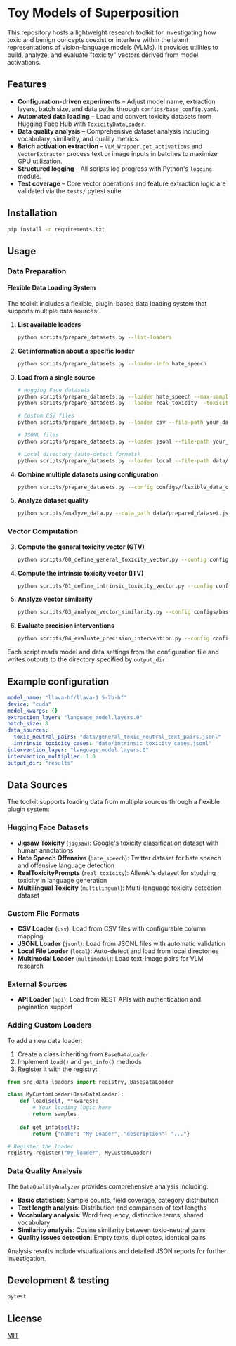 # Toy Models of Superposition

This repository hosts a lightweight research toolkit for investigating how toxic and benign concepts coexist or interfere within the latent representations of vision–language models (VLMs). It provides utilities to build, analyze, and evaluate "toxicity" vectors derived from model activations.

## Features

- **Configuration-driven experiments** – Adjust model name, extraction layers, batch size, and data paths through `configs/base_config.yaml`.
- **Automated data loading** – Load and convert toxicity datasets from Hugging Face Hub with `ToxicityDataLoader`.
- **Data quality analysis** – Comprehensive dataset analysis including vocabulary, similarity, and quality metrics.
- **Batch activation extraction** – `VLM_Wrapper.get_activations` and `VectorExtractor` process text or image inputs in batches to maximize GPU utilization.
- **Structured logging** – All scripts log progress with Python's `logging` module.
- **Test coverage** – Core vector operations and feature extraction logic are validated via the `tests/` pytest suite.

## Installation

```bash
pip install -r requirements.txt
```

## Usage

### Data Preparation

#### Flexible Data Loading System

The toolkit includes a flexible, plugin-based data loading system that supports multiple data sources:

1. **List available loaders**
   ```bash
   python scripts/prepare_datasets.py --list-loaders
   ```

2. **Get information about a specific loader**
   ```bash
   python scripts/prepare_datasets.py --loader-info hate_speech
   ```

3. **Load from a single source**
   ```bash
   # Hugging Face datasets
   python scripts/prepare_datasets.py --loader hate_speech --max-samples 1000
   python scripts/prepare_datasets.py --loader real_toxicity --toxicity-threshold 0.7
   
   # Custom CSV files
   python scripts/prepare_datasets.py --loader csv --file-path your_data.csv --max-samples 500
   
   # JSONL files
   python scripts/prepare_datasets.py --loader jsonl --file-path your_data.jsonl
   
   # Local directory (auto-detect formats)
   python scripts/prepare_datasets.py --loader local --file-path data/directory --pattern "*.csv"
   ```

4. **Combine multiple datasets using configuration**
   ```bash
   python scripts/prepare_datasets.py --config configs/flexible_data_config.yaml --strategy balanced
   ```

5. **Analyze dataset quality**
   ```bash
   python scripts/analyze_data.py --data_path data/prepared_dataset.jsonl --output_dir analysis
   ```

### Vector Computation

3. **Compute the general toxicity vector (GTV)**
   ```bash
   python scripts/00_define_general_toxicity_vector.py --config configs/base_config.yaml
   ```
4. **Compute the intrinsic toxicity vector (ITV)**
   ```bash
   python scripts/01_define_intrinsic_toxicity_vector.py --config configs/base_config.yaml
   ```
5. **Analyze vector similarity**
   ```bash
   python scripts/03_analyze_vector_similarity.py --config configs/base_config.yaml
   ```
6. **Evaluate precision interventions**
   ```bash
   python scripts/04_evaluate_precision_intervention.py --config configs/base_config.yaml
   ```

Each script reads model and data settings from the configuration file and writes outputs to the directory specified by `output_dir`.

## Example configuration

```yaml
model_name: "llava-hf/llava-1.5-7b-hf"
device: "cuda"
model_kwargs: {}
extraction_layer: "language_model.layers.0"
batch_size: 8
data_sources:
  toxic_neutral_pairs: "data/general_toxic_neutral_text_pairs.jsonl"
  intrinsic_toxicity_cases: "data/intrinsic_toxicity_cases.jsonl"
intervention_layer: "language_model.layers.0"
intervention_multiplier: 1.0
output_dir: "results"
```

## Data Sources

The toolkit supports loading data from multiple sources through a flexible plugin system:

### Hugging Face Datasets
- **Jigsaw Toxicity** (`jigsaw`): Google's toxicity classification dataset with human annotations
- **Hate Speech Offensive** (`hate_speech`): Twitter dataset for hate speech and offensive language detection  
- **RealToxicityPrompts** (`real_toxicity`): AllenAI's dataset for studying toxicity in language generation
- **Multilingual Toxicity** (`multilingual`): Multi-language toxicity detection dataset

### Custom File Formats
- **CSV Loader** (`csv`): Load from CSV files with configurable column mapping
- **JSONL Loader** (`jsonl`): Load from JSONL files with automatic validation
- **Local File Loader** (`local`): Auto-detect and load from local directories
- **Multimodal Loader** (`multimodal`): Load text-image pairs for VLM research

### External Sources
- **API Loader** (`api`): Load from REST APIs with authentication and pagination support

### Adding Custom Loaders

To add a new data loader:

1. Create a class inheriting from `BaseDataLoader`
2. Implement `load()` and `get_info()` methods
3. Register it with the registry:

```python
from src.data_loaders import registry, BaseDataLoader

class MyCustomLoader(BaseDataLoader):
    def load(self, **kwargs):
        # Your loading logic here
        return samples
    
    def get_info(self):
        return {"name": "My Loader", "description": "..."}

# Register the loader
registry.register("my_loader", MyCustomLoader)
```

### Data Quality Analysis

The `DataQualityAnalyzer` provides comprehensive analysis including:

- **Basic statistics**: Sample counts, field coverage, category distribution
- **Text length analysis**: Distribution and comparison of text lengths
- **Vocabulary analysis**: Word frequency, distinctive terms, shared vocabulary
- **Similarity analysis**: Cosine similarity between toxic-neutral pairs
- **Quality issues detection**: Empty texts, duplicates, identical pairs

Analysis results include visualizations and detailed JSON reports for further investigation.

## Development & testing

```bash
pytest
```

## License

[MIT](LICENSE)
